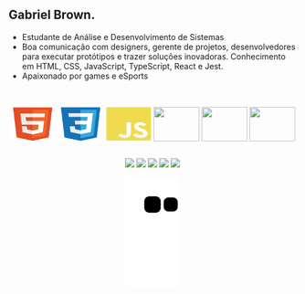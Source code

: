 ## Gabriel Brown. 
- Estudante de Análise e Desenvolvimento de Sistemas 
- Boa comunicação com designers, gerente de projetos, desenvolvedores para executar protótipos e trazer soluções inovadoras. Conhecimento em HTML, CSS, JavaScript, TypeScript, React e Jest.
- Apaixonado por games e eSports
##
<!-- <div align="center">
  <a href="https://github.com/gabrielbrownn">
  <img height="180em" width="42%" src="https://github-readme-stats.vercel.app/api?username=gabrielbrownn&show_icons=true&theme=dracula&include_all_commits=true&count_private=true"/>
  <img height="180em" width="50%" src="https://github-readme-stats.vercel.app/api/top-langs/?username=gabrielbrownn&layout=compact&langs_count=7&theme=dracula"/>
</div> -->
<div style="display: inline_block" align="center"><br>
  
  <img align="center" height="60" width="80" src="https://raw.githubusercontent.com/devicons/devicon/master/icons/html5/html5-original.svg">
  <img align="center" height="60" width="80" src="https://raw.githubusercontent.com/devicons/devicon/master/icons/css3/css3-original.svg">
  <img align="center" height="60" width="80" src="https://raw.githubusercontent.com/devicons/devicon/master/icons/javascript/javascript-plain.svg">
  <img align="center" height="60" width="80" src="https://cdn.jsdelivr.net/gh/devicons/devicon/icons/typescript/typescript-original.svg" />
  <img align="center" height="60" width="80" src="https://cdn.jsdelivr.net/gh/devicons/devicon/icons/react/react-original-wordmark.svg" />
  <img align="center" height="60" width="80" src="https://cdn.jsdelivr.net/gh/devicons/devicon/icons/jest/jest-plain.svg" />
          
          
          
          
</div>

##
  
<div align="center"> 

  <a href="https://instagram.com/_gabrielbrownn" target="_blank"><img src="https://img.shields.io/badge/-Instagram-%23E4405F?style=for-the-badge&logo=instagram&logoColor=white" target="_blank"></a>
 	<a href="https://www.twitch.tv/chronic_thekid" target="_blank"><img src="https://img.shields.io/badge/Twitch-9146FF?style=for-the-badge&logo=twitch&logoColor=white" target="_blank"></a>
 <a href="https://discordapp.com/users/2924/" target="_blank"><img src="https://img.shields.io/badge/Discord-7289DA?style=for-the-badge&logo=discord&logoColor=white" target="_blank"></a> 
  <a href = "mailto:brown.nokaya@gmail.com"><img src="https://img.shields.io/badge/-Gmail-%23333?style=for-the-badge&logo=gmail&logoColor=white" target="_blank"></a>
  <a href="https://www.linkedin.com/in/gabriel-brown-29304023b" target="_blank"><img src="https://img.shields.io/badge/-LinkedIn-%230077B5?style=for-the-badge&logo=linkedin&logoColor=white" target="_blank"></a> 
 
  ![Snake animation](https://github.com/gabrielbrownn/gabrielbrownn/blob/output/github-contribution-grid-snake.svg)
 
</div>



